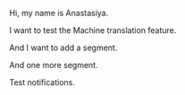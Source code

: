 Hi, my name is Anastasiya.

I want to test the Machine translation feature.

And I want to add a segment.

And one more segment.

Test notifications.
